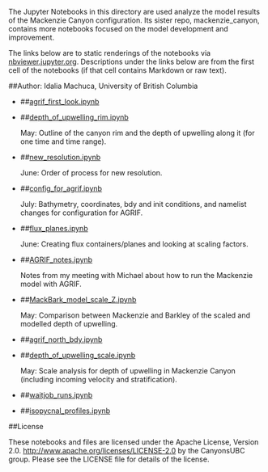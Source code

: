 The Jupyter Notebooks in this directory are used analyze the model results of the Mackenzie Canyon configuration. Its sister repo, mackenzie_canyon, contains more notebooks focused on the model development and improvement.

The links below are to static renderings of the notebooks via
[nbviewer.jupyter.org](http://nbviewer.jupyter.org/).
Descriptions under the links below are from the first cell of the notebooks
(if that cell contains Markdown or raw text).

##Author: Idalia Machuca, University of British Columbia

* ##[agrif_first_look.ipynb](http://nbviewer.jupyter.org/urls/bitbucket.org/CanyonsUBC/analysis_mackenzie_canyon/raw/tip/notebooks/agrif_first_look.ipynb)  
    
* ##[depth_of_upwelling_rim.ipynb](http://nbviewer.jupyter.org/urls/bitbucket.org/CanyonsUBC/analysis_mackenzie_canyon/raw/tip/notebooks/depth_of_upwelling_rim.ipynb)  
    
    May: Outline of the canyon rim and the depth of upwelling along it (for one time and time range).  

* ##[new_resolution.ipynb](http://nbviewer.jupyter.org/urls/bitbucket.org/CanyonsUBC/analysis_mackenzie_canyon/raw/tip/notebooks/new_resolution.ipynb)  
    
    June: Order of process for new resolution.  

* ##[config_for_agrif.ipynb](http://nbviewer.jupyter.org/urls/bitbucket.org/CanyonsUBC/analysis_mackenzie_canyon/raw/tip/notebooks/config_for_agrif.ipynb)  
    
    July: Bathymetry, coordinates, bdy and init conditions, and namelist changes for configuration for AGRIF.  

* ##[flux_planes.ipynb](http://nbviewer.jupyter.org/urls/bitbucket.org/CanyonsUBC/analysis_mackenzie_canyon/raw/tip/notebooks/flux_planes.ipynb)  
    
    June: Creating flux containers/planes and looking at scaling factors.  

* ##[AGRIF_notes.ipynb](http://nbviewer.jupyter.org/urls/bitbucket.org/CanyonsUBC/analysis_mackenzie_canyon/raw/tip/notebooks/AGRIF_notes.ipynb)  
    
    Notes from my meeting with Michael about how to run the Mackenzie model with AGRIF.  

* ##[MackBark_model_scale_Z.ipynb](http://nbviewer.jupyter.org/urls/bitbucket.org/CanyonsUBC/analysis_mackenzie_canyon/raw/tip/notebooks/MackBark_model_scale_Z.ipynb)  
    
    May: Comparison between Mackenzie and Barkley of the scaled and modelled depth of upwelling.  

* ##[agrif_north_bdy.ipynb](http://nbviewer.jupyter.org/urls/bitbucket.org/CanyonsUBC/analysis_mackenzie_canyon/raw/tip/notebooks/agrif_north_bdy.ipynb)  
    
* ##[depth_of_upwelling_scale.ipynb](http://nbviewer.jupyter.org/urls/bitbucket.org/CanyonsUBC/analysis_mackenzie_canyon/raw/tip/notebooks/depth_of_upwelling_scale.ipynb)  
    
    May: Scale analysis for depth of upwelling in Mackenzie Canyon (including incoming velocity and stratification).  

* ##[waitjob_runs.ipynb](http://nbviewer.jupyter.org/urls/bitbucket.org/CanyonsUBC/analysis_mackenzie_canyon/raw/tip/notebooks/waitjob_runs.ipynb)  
    
* ##[isopycnal_profiles.ipynb](http://nbviewer.jupyter.org/urls/bitbucket.org/CanyonsUBC/analysis_mackenzie_canyon/raw/tip/notebooks/isopycnal_profiles.ipynb)  
    

##License

These notebooks and files are licensed under the Apache License, Version 2.0.
http://www.apache.org/licenses/LICENSE-2.0 by the CanyonsUBC group.
Please see the LICENSE file for details of the license.
